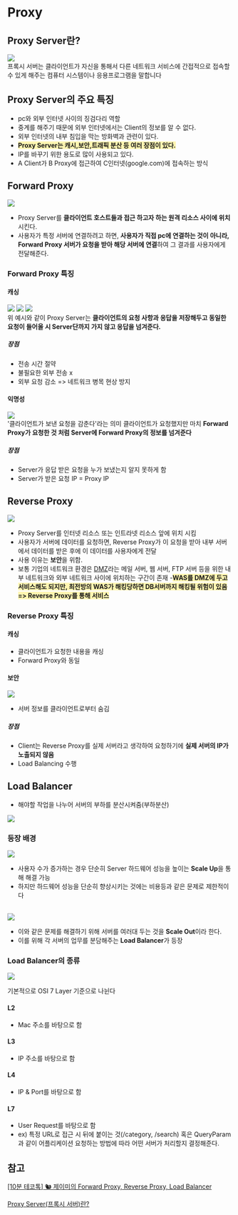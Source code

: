 # Proxy

## Proxy Server란?
<img src = "res/proxy.jpg">
<br>
프록시 서버는 클라이언트가 자신을 통해서 다른 네트워크 서비스에 간접적으로 접속할 수 있게 해주는 컴퓨터 시스템이나 응용프로그램을 말합니다

## Proxy Server의 주요 특징
- pc와 외부 인터넷 사이의 징검다리 역할
- 중계를 해주기 때문에 외부 인터넷에서는 Client의 정보를 알 수 없다.
- 외부 인터넷의 내부 침입을 막는 방화벽과 관련이 있다.
- <span style='background-color: #fff5b1'>**Proxy Server는 캐시,보안,트래픽 분산 등 여러 장점이 있다.**</span>
- IP를 바꾸기 위한 용도로 많이 사용되고 있다.
- A Client가 B Proxy에 접근하여 C인터넷(google.com)에 접속하는 방식


## Forward Proxy
<img src = "res/forward-proxy.jpg">
<br>

- Proxy Server를 **클라이언트 호스트들과 접근 하고자 하는 원격 리소스 사이에 위치** 시킨다. 
- 사용자가 특정 서버에 연결하려고 하면, **사용자가 직접 pc에 연결하는 것이 아니라, Forward Proxy 서버가 요청을 받아 해당 서버에 연결**하여 그 결과를 사용자에게 전달해준다. 

### Forward Proxy 특징

#### 캐싱
<img src = "res/caching1.jpg">
<img src = "res/caching2.jpg">
<img src = "res/caching3.jpg">
<br>
위 예시와 같이 Proxy Server는 <b>클라이언트의 요청 사항과 응답을 저장해두고
동일한 요청이 들어올 시 Server단까지 가지 않고 응답을 넘겨준다.</b>

##### 장점
- 전송 시간 절약
- 불필요한 외부 전송 x
- 외부 요청 감소 => 네트워크 병목 현상 방지


#### 익명성
<img src = "res/an.jpg">
<br>
'클라이언트가 보낸 요청을 감춘다'라는 의미
클라이언트가 요청했지만 마치 <b>Forward Proxy가 요청한 것 처럼 Server에 Forward Proxy의 정보를 넘겨준다</b>

##### 장점
- Server가 응답 받은 요청을 누가 보냈는지 알지 못하게 함 
- Server가 받은 요청 IP = Proxy IP

## Reverse Proxy
<img src = "res/reverse-proxy.jpg">
<br>

- Proxy Server를 인터넷 리소스 또는 인트라넷 리소스 앞에 위치 시킴
- 사용자가 서버에 데이터를 요청하면, Reverse Proxy가 이 요청을 받아 내부 서버에서 데이터를 받은 후에 이 데이터를 사용자에게 전달
- 사용 이유는 **보안**을 위함.
- 보통 기업의 네트워크 환경은 [DMZ](https://hyeri0903.tistory.com/225)라는 메일 서버, 웹 서버, FTP 서버 등을 위한 내부 네트워크와 외부 네트워크 사이에 위치하는 구간이 존재
-<span style='background-color: #fff5b1'>**WAS를 DMZ에 두고 서비스해도 되지만, 최전방의 WAS가 해킹당하면 DB서버까지 해킹될 위험이 있음 => Reverse Proxy를 통해 서비스**</span>

### Reverse Proxy 특징

#### 캐싱
- 클라이언트가 요청한 내용을 캐싱
- Forward Proxy와 동일

#### 보안
<img src = "res/sec.jpg">
<br>

- 서버 정보를 클라이언트로부터 숨김

##### 장점
- Client는 Reverse Proxy를 실제 서버라고 생각하여 요청하기에 **실제 서버의 IP가 노출되지 않음**
- Load Balancing 수행



## Load Balancer
- 해야할 작업을 나누어 서버의 부하를 분산시켜줌(부하분산)
<img src = "res/load.jpg">
<br>

### 등장 배경
<img src = "res/scaleUp.jpg">
<br>

- 사용자 수가 증가하는 경우 단순히 Server 하드웨어 성능을 높이는 **Scale Up**을 통해 해결 가능
- 하지만 하드웨어 성능을 단순히 향상시키는 것에는 비용등과 같은 문제로 제한적이다

<br>
<img src = "res/scaleOut.jpg">
<br>

- 이와 같은 문제를 해결하기 위해 서버를 여러대 두는 것을 **Scale Out**이라 한다.
- 이를 위해 각 서버의 업무를 분담해주는 **Load Balancer**가 등장

### Load Balancer의 종류

<img src = "res/load2.jpg">
<br>

기본적으로 OSI 7 Layer 기준으로 나뉜다

#### L2
- Mac 주소를 바탕으로 함

#### L3
- IP 주소를 바탕으로 함

#### L4
- IP & Port를 바탕으로 함

#### L7
- User Request를 바탕으로 함
- ex) 특정 URL로 접근 시 뒤에 붙이는 것(/category, /search) 혹은 QueryParam과 같이 어플리케이션 요청하는 방법에 따라 어떤 서버가 처리할지 결정해준다.


## 참고
[[10분 테코톡] 🐿 제이미의 Forward Proxy, Reverse Proxy, Load Balancer](https://www.youtube.com/watch?v=YxwYhenZ3BE)

[Proxy Server(프록시 서버)란?](https://velog.io/@jangwonyoon/Proxy-Server%ED%94%84%EB%A1%9D%EC%8B%9C-%EC%84%9C%EB%B2%84%EB%9E%80)